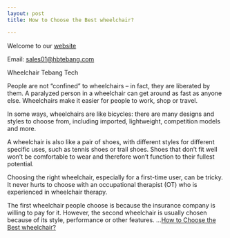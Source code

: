 ```yaml
---
layout: post
title: How to Choose the Best wheelchair?

---
```


Welcome to our [website](https://tebangtech.com/)

Email: sales01@hbtebang.com

Wheelchair Tebang Tech

People are not “confined” to wheelchairs – in fact, they are liberated by them. A paralyzed person in a wheelchair can get around as fast as anyone else. Wheelchairs make it easier for people to work, shop or travel.

In some ways, wheelchairs are like bicycles: there are many designs and styles to choose from, including imported, lightweight, competition models and more.

A wheelchair is also like a pair of shoes, with different styles for different specific uses, such as tennis shoes or trail shoes. Shoes that don’t fit well won’t be comfortable to wear and therefore won’t function to their fullest potential.

Choosing the right wheelchair, especially for a first-time user, can be tricky. It never hurts to choose with an occupational therapist (OT) who is experienced in wheelchair therapy.

The first wheelchair people choose is because the insurance company is willing to pay for it. However, the second wheelchair is usually chosen because of its style, performance or other features.
...[How to Choose the Best wheelchair?](https://tebangtech.com/how-to-choose-the-best-wheelchair/)
